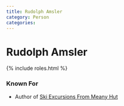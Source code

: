 ```yaml
---
title: Rudolph Amsler
category: Person
categories:
---
```

<!--img src="/img/20YY-Person-Template.jpeg" style="width: 40%;" align="right"-->
# Rudolph Amsler

{% include roles.html %}
### Known For
- Author of [Ski Excursions From Meany Hut](Ski-Excursions-From-Meany-Hut)